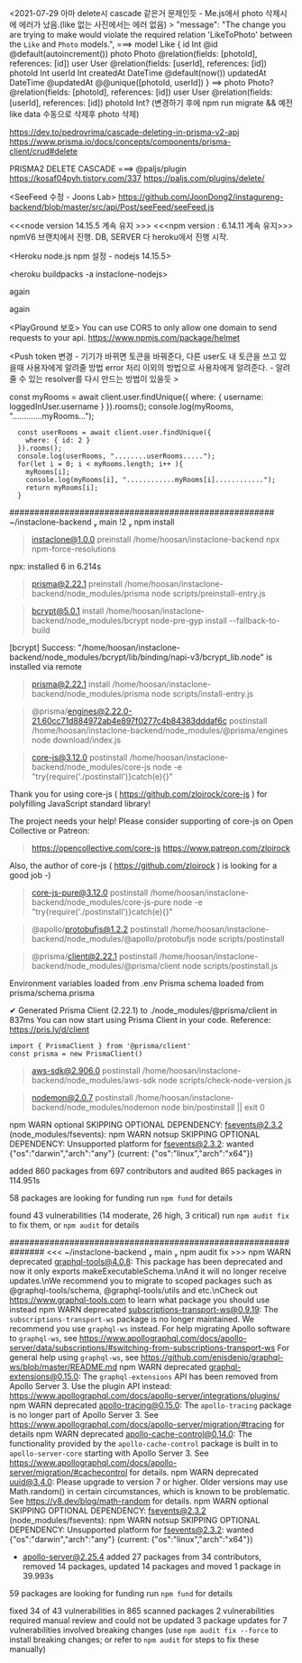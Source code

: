 <2021-07-29 아마 delete시 cascade 같은거 문제인듯 - Me.js에서 photo 삭제시에 에러가 났음.(like 없는 사진에서는 에러 없음) >
"message": "The change you are trying to make would violate the required relation 'LikeToPhoto' between the `Like` and `Photo` models.",
===>
model Like {
id Int @id @default(autoincrement())
photo Photo @relation(fields: [photoId], references: [id])
user User @relation(fields: [userId], references: [id])
photoId Int
userId Int
createdAt DateTime @default(now())
updatedAt DateTime @updatedAt
@@unique([photoId, userId])
}
==>
photo Photo? @relation(fields: [photoId], references: [id])
user User @relation(fields: [userId], references: [id])
photoId Int?
(변경하기 후에 npm run migrate && 예전 like data 수동으로 삭제후 photo 삭제)

https://dev.to/pedrovrima/cascade-deleting-in-prisma-v2-apj
https://www.prisma.io/docs/concepts/components/prisma-client/crud#delete

PRISMA2 DELETE CASCADE ===> @paljs/plugin
https://kosaf04pyh.tistory.com/337
https://paljs.com/plugins/delete/

<SeeFeed 수정 - Joons Lab>
https://github.com/JoonDong2/instagureng-backend/blob/master/src/api/Post/seeFeed/seeFeed.js

<<<node version 14.15.5 계속 유지 >>>
<<<npm version : 6.14.11 계속 유지>>> 
npmV6 브랜치에서 진행.
DB, SERVER 다 heroku에서 진행 시작.

<Heroku node.js npm 설정 - nodejs 14.15.5>

<heroku buildpacks -a instaclone-nodejs>

<connect New app to Old DB> again  

<New Server and New DB> again

<PlayGround 보호>
You can use CORS to only allow one domain to send requests to your api. https://www.npmjs.com/package/helmet

<Push token 변경 - 기기가 바뀌면 토큰을 바꿔준다, 다른 user도 내 토큰을 쓰고 있을때 사용자에게 알려줄 방법
error 처리 이외의 방법으로 사용자에게 알려준다. - 알려줄 수 있는 resolver를 다시 만드는 방법이 있을듯 >

const myRooms = await client.user.findUnique({
where: { username: loggedInUser.username }
}).rooms();
console.log(myRooms, ".............myRooms...");

      const userRooms = await client.user.findUnique({
        where: { id: 2 }
      }).rooms();
      console.log(userRooms, "........userRooms.....");
      for(let i = 0; i < myRooms.length; i++ ){
        myRooms[i];
        console.log(myRooms[i], "............myRooms[i]............");
        return myRooms[i];
      }

#####################################################
 ~/instaclone-backend  main !2  npm install

> instaclone@1.0.0 preinstall /home/hoosan/instaclone-backend
> npx npm-force-resolutions

npx: installed 6 in 6.214s

> prisma@2.22.1 preinstall /home/hoosan/instaclone-backend/node_modules/prisma
> node scripts/preinstall-entry.js


> bcrypt@5.0.1 install /home/hoosan/instaclone-backend/node_modules/bcrypt
> node-pre-gyp install --fallback-to-build

[bcrypt] Success: "/home/hoosan/instaclone-backend/node_modules/bcrypt/lib/binding/napi-v3/bcrypt_lib.node" is installed via remote

> prisma@2.22.1 install /home/hoosan/instaclone-backend/node_modules/prisma
> node scripts/install-entry.js


> @prisma/engines@2.22.0-21.60cc71d884972ab4e897f0277c4b84383dddaf6c postinstall /home/hoosan/instaclone-backend/node_modules/@prisma/engines
> node download/index.js


> core-js@3.12.0 postinstall /home/hoosan/instaclone-backend/node_modules/core-js
> node -e "try{require('./postinstall')}catch(e){}"

Thank you for using core-js ( https://github.com/zloirock/core-js ) for polyfilling JavaScript standard library!

The project needs your help! Please consider supporting of core-js on Open Collective or Patreon:
> https://opencollective.com/core-js
> https://www.patreon.com/zloirock

Also, the author of core-js ( https://github.com/zloirock ) is looking for a good job -)


> core-js-pure@3.12.0 postinstall /home/hoosan/instaclone-backend/node_modules/core-js-pure
> node -e "try{require('./postinstall')}catch(e){}"


> @apollo/protobufjs@1.2.2 postinstall /home/hoosan/instaclone-backend/node_modules/@apollo/protobufjs
> node scripts/postinstall


> @prisma/client@2.22.1 postinstall /home/hoosan/instaclone-backend/node_modules/@prisma/client
> node scripts/postinstall.js

Environment variables loaded from .env
Prisma schema loaded from prisma/schema.prisma

✔ Generated Prisma Client (2.22.1) to ./node_modules/@prisma/client in 837ms
You can now start using Prisma Client in your code. Reference: https://pris.ly/d/client
```
import { PrismaClient } from '@prisma/client'
const prisma = new PrismaClient()
```

> aws-sdk@2.906.0 postinstall /home/hoosan/instaclone-backend/node_modules/aws-sdk
> node scripts/check-node-version.js


> nodemon@2.0.7 postinstall /home/hoosan/instaclone-backend/node_modules/nodemon
> node bin/postinstall || exit 0

npm WARN optional SKIPPING OPTIONAL DEPENDENCY: fsevents@2.3.2 (node_modules/fsevents):
npm WARN notsup SKIPPING OPTIONAL DEPENDENCY: Unsupported platform for fsevents@2.3.2: wanted {"os":"darwin","arch":"any"} (current: {"os":"linux","arch":"x64"})

added 860 packages from 697 contributors and audited 865 packages in 114.951s

58 packages are looking for funding
  run `npm fund` for details

found 43 vulnerabilities (14 moderate, 26 high, 3 critical)
  run `npm audit fix` to fix them, or `npm audit` for details

###############################################################
 <<<  ~/instaclone-backend  main  npm audit fix   >>>
npm WARN deprecated graphql-tools@4.0.8: This package has been deprecated and now it only exports makeExecutableSchema.\nAnd it will no longer receive updates.\nWe recommend you to migrate to scoped packages such as @graphql-tools/schema, @graphql-tools/utils and etc.\nCheck out https://www.graphql-tools.com to learn what package you should use instead
npm WARN deprecated subscriptions-transport-ws@0.9.19: The `subscriptions-transport-ws` package is no longer maintained. We recommend you use `graphql-ws` instead. For help migrating Apollo software to `graphql-ws`, see https://www.apollographql.com/docs/apollo-server/data/subscriptions/#switching-from-subscriptions-transport-ws    For general help using `graphql-ws`, see https://github.com/enisdenjo/graphql-ws/blob/master/README.md
npm WARN deprecated graphql-extensions@0.15.0: The `graphql-extensions` API has been removed from Apollo Server 3. Use the plugin API instead: https://www.apollographql.com/docs/apollo-server/integrations/plugins/
npm WARN deprecated apollo-tracing@0.15.0: The `apollo-tracing` package is no longer part of Apollo Server 3. See https://www.apollographql.com/docs/apollo-server/migration/#tracing for details
npm WARN deprecated apollo-cache-control@0.14.0: The functionality provided by the `apollo-cache-control` package is built in to `apollo-server-core` starting with Apollo Server 3. See https://www.apollographql.com/docs/apollo-server/migration/#cachecontrol for details.
npm WARN deprecated uuid@3.4.0: Please upgrade  to version 7 or higher.  Older versions may use Math.random() in certain circumstances, which is known to be problematic.  See https://v8.dev/blog/math-random for details.
npm WARN optional SKIPPING OPTIONAL DEPENDENCY: fsevents@2.3.2 (node_modules/fsevents):
npm WARN notsup SKIPPING OPTIONAL DEPENDENCY: Unsupported platform for fsevents@2.3.2: wanted {"os":"darwin","arch":"any"} (current: {"os":"linux","arch":"x64"})

+ apollo-server@2.25.4
added 27 packages from 34 contributors, removed 14 packages, updated 14 packages and moved 1 package in 39.993s

59 packages are looking for funding
  run `npm fund` for details

fixed 34 of 43 vulnerabilities in 865 scanned packages
  2 vulnerabilities required manual review and could not be updated
  3 package updates for 7 vulnerabilities involved breaking changes
  (use `npm audit fix --force` to install breaking changes; or refer to `npm audit` for steps to fix these manually)